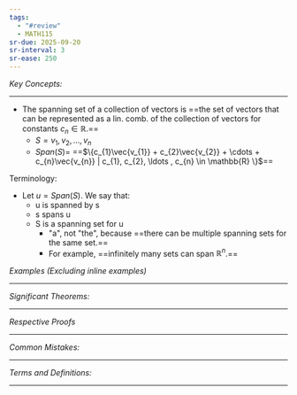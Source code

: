 ```yaml
---
tags:
  - "#review"
  - MATH115
sr-due: 2025-09-20
sr-interval: 3
sr-ease: 250
---
```

*Key Concepts:*
___

- The spanning set of a collection of vectors is ==the set of vectors that can be represented as a lin. comb. of the collection of vectors for constants $c_{n}\in \mathbb{R}$.==
	- $S = {v_{1}, v_{2}, \ldots, v_{n}}$
	- $Span(S) =$ ==$\{c_{1}\vec{v_{1}} + c_{2}\vec{v_{2}} + \cdots + c_{n}\vec{v_{n}} | c_{1}, c_{2}, \ldots , c_{n} \in \mathbb{R} \}$==

Terminology:
- Let $u = Span(S)$. We say that:
	- u is spanned by s
	- s spans u
	- S is a spanning set for u
		- "a", not "the", because ==there can be multiple spanning sets for the same set.==
		- For example, ==infinitely many sets can span $\mathbb{R}^n$.== <!--SR:!2025-10-24,3,250!2000-01-01,1,250-->

*Examples (Excluding inline examples)* 
___

*Significant Theorems:*
___

*Respective Proofs*
___

*Common Mistakes:*
___

*Terms and Definitions:*
___

